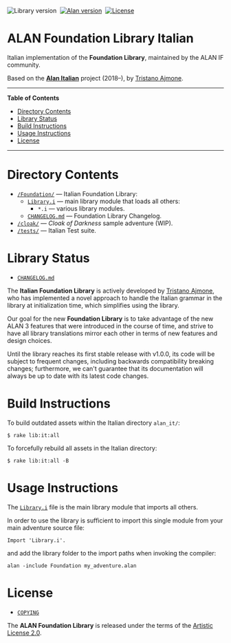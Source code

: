 ![Library version][lib badge]&nbsp;
[![Alan version][alan badge]][alan link]&nbsp;
[![License][license badge]][COPYING]

# ALAN Foundation Library Italian

Italian implementation of the __Foundation Library__, maintained by the ALAN IF community.

Based on the __[Alan Italian]__ project (2018–), by [Tristano Ajmone].


-----

**Table of Contents**

<!-- MarkdownTOC autolink="true" bracket="round" autoanchor="false" lowercase="only_ascii" uri_encoding="true" levels="1,2,3" -->

- [Directory Contents](#directory-contents)
- [Library Status](#library-status)
- [Build Instructions](#build-instructions)
- [Usage Instructions](#usage-instructions)
- [License](#license)

<!-- /MarkdownTOC -->

-----

# Directory Contents

- [`/Foundation/`][Foundation/] — Italian Foundation Library:
    + [`Library.i`][Library.i] — main library module that loads all others:
        * `*.i` — various library modules.
    + [`CHANGELOG.md`][CHANGELOG.md] — Foundation Library Changelog.
- [`/cloak/`][cloak] — _Cloak of Darkness_ sample adventure (WIP).
- [`/tests/`][tests] — Italian Test suite.

# Library Status

- [`CHANGELOG.md`][CHANGELOG.md]

The __Italian Foundation Library__ is actively developed by [Tristano Ajmone], who has implemented a novel approach to handle the Italian grammar in the library at initialization time, which simplifies using the library.

Our goal for the new __Foundation Library__ is to take advantage of the new ALAN&nbsp;3 features that were introduced in the course of time, and strive to have all library translations mirror each other in terms of new features and design choices.

Until the library reaches its first stable release with v1.0.0, its code will be subject to frequent changes, including backwards compatibility breaking changes; furthermore, we can't guarantee that its documentation will always be up to date with its latest code changes.


# Build Instructions

To build outdated assets within the Italian directory `alan_it/`:

    $ rake lib:it:all

To forcefully rebuild all assets in the Italian directory:

    $ rake lib:it:all -B


# Usage Instructions

The [`Library.i`][Library.i] file is the main library module that imports all others.

In order to use the library is sufficient to import this single module from your main adventure source file:

```alan
Import 'Library.i'.
```

and add the library folder to the import paths when invoking the compiler:

```batch
alan -include Foundation my_adventure.alan
```

# License

- [`COPYING`][COPYING]

The __ALAN Foundation Library__ is released under the terms of the [Artistic License 2.0].


<!-----------------------------------------------------------------------------
                               REFERENCE LINKS
------------------------------------------------------------------------------>

[Artistic License 2.0]: https://opensource.org/licenses/Artistic-2.0  "View the Artistic License 2.0 at Open Source Initiative"

<!-- ALAN Libs -->

[Alan Italian]: https://github.com/tajmone/Alan3-Italian "Visit the ALAN Italian repository on GitHub"

[English Foundation Library]: ../alan_en/Foundation/ "Navigate to the English Alan Library folder"
[Spanish Foundation Library]: ../alan_es/Foundation/ "Navigate to the Spanish Alan Library folder"

<!-- badges -->

[lib badge]: https://img.shields.io/badge/Foundation_Lib_IT-0.4.1-yellow "ALAN Foundation Library version"
[alan badge]: https://img.shields.io/badge/ALAN-3.0beta8-yellow
[alan link]: https://www.alanif.se/download-alan-v3/development-kits/development-kits-3-0beta8 "Tested with Alan SDK 3.0beta8"
[license badge]: https://img.shields.io/badge/license-Artistic_License_2.0-blue

<!-- project files and folders -->


[cloak]: ./cloak/ "Navigate to 'Cloak of Darkness' folder"
[Foundation/]: ./Foundation/ "Navigate to Italian Alan IF library folder"
[tests]: ./tests/ "Navigate to tests folder"

[CHANGELOG.md]: ./Foundation/CHANGELOG.md "Read CHANGELOG document"
[COPYING]: ./Foundation/COPYING "View Artistic License 2.0"
[Library.i]: ./Foundation/Library.i "View source file of main library module"

<!-- people and organizations -->

[Tristano Ajmone]: https://github.com/tajmone "View Tristano Ajmone's GitHub profile"

<!-- EOF -->
